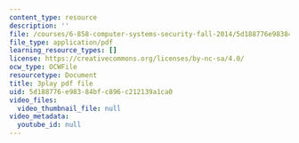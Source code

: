 ```yaml
---
content_type: resource
description: ''
file: /courses/6-858-computer-systems-security-fall-2014/5d188776e98384bfc896c212139a1ca0_MT7X17ZRo1U.pdf
file_type: application/pdf
learning_resource_types: []
license: https://creativecommons.org/licenses/by-nc-sa/4.0/
ocw_type: OCWFile
resourcetype: Document
title: 3play pdf file
uid: 5d188776-e983-84bf-c896-c212139a1ca0
video_files:
  video_thumbnail_file: null
video_metadata:
  youtube_id: null
---
```

